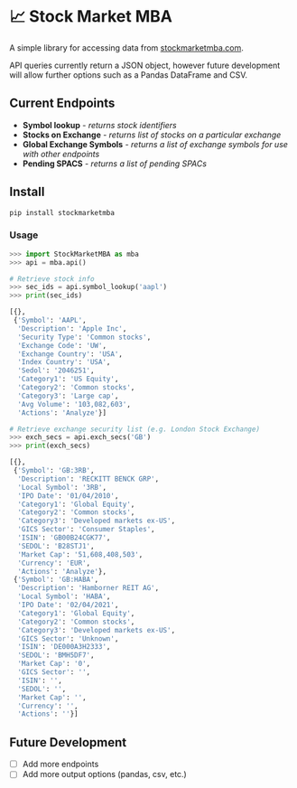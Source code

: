 # 📈 Stock Market MBA

A simple library for accessing data from [stockmarketmba.com](https://stockmarketmba.com).

API queries currently return a JSON object, however future development will allow further options such as a Pandas DataFrame and CSV.

## Current Endpoints

* **Symbol lookup** - *returns stock identifiers*
* **Stocks on Exchange** - *returns list of stocks on a particular exchange*
* **Global Exchange Symbols** - *returns a list of exchange symbols for use with other endpoints*
* **Pending SPACS** - *returns a list of pending SPACs*

## Install

```shell
pip install stockmarketmba
```

### Usage

```python
>>> import StockMarketMBA as mba
>>> api = mba.api()

# Retrieve stock info
>>> sec_ids = api.symbol_lookup('aapl')
>>> print(sec_ids)

[{},
 {'Symbol': 'AAPL',
  'Description': 'Apple Inc',
  'Security Type': 'Common stocks',
  'Exchange Code': 'UW',
  'Exchange Country': 'USA',
  'Index Country': 'USA',
  'Sedol': '2046251',
  'Category1': 'US Equity',
  'Category2': 'Common stocks',
  'Category3': 'Large cap',
  'Avg Volume': '103,082,603',
  'Actions': 'Analyze'}]

# Retrieve exchange security list (e.g. London Stock Exchange)
>>> exch_secs = api.exch_secs('GB')
>>> print(exch_secs)

[{},
 {'Symbol': 'GB:3RB',
  'Description': 'RECKITT BENCK GRP',
  'Local Symbol': '3RB',
  'IPO Date': '01/04/2010',
  'Category1': 'Global Equity',
  'Category2': 'Common stocks',
  'Category3': 'Developed markets ex-US',
  'GICS Sector': 'Consumer Staples',
  'ISIN': 'GB00B24CGK77',
  'SEDOL': 'B28STJ1',
  'Market Cap': '51,608,408,503',
  'Currency': 'EUR',
  'Actions': 'Analyze'},
 {'Symbol': 'GB:HABA',
  'Description': 'Hamborner REIT AG',
  'Local Symbol': 'HABA',
  'IPO Date': '02/04/2021',
  'Category1': 'Global Equity',
  'Category2': 'Common stocks',
  'Category3': 'Developed markets ex-US',
  'GICS Sector': 'Unknown',
  'ISIN': 'DE000A3H2333',
  'SEDOL': 'BMH5DF7',
  'Market Cap': '0',
  'GICS Sector': '',
  'ISIN': '',
  'SEDOL': '',
  'Market Cap': '',
  'Currency': '',
  'Actions': ''}]
```

## Future Development

- [ ] Add more endpoints
- [ ] Add more output options (pandas, csv, etc.)

